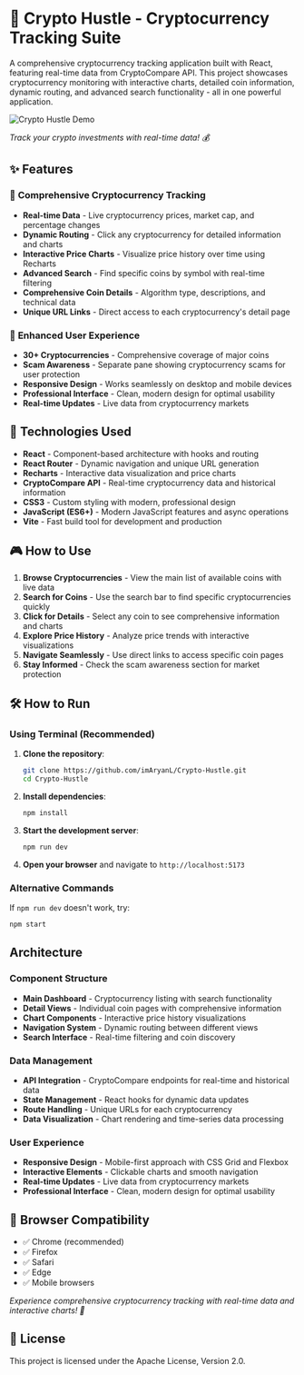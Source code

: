 # 🚀 Crypto Hustle - Cryptocurrency Tracking Suite

A comprehensive cryptocurrency tracking application built with React, featuring real-time data from CryptoCompare API. This project showcases cryptocurrency monitoring with interactive charts, detailed coin information, dynamic routing, and advanced search functionality - all in one powerful application.

![Crypto Hustle Demo](https://github.com/user-attachments/assets/604bcb28-95de-4a1a-bab1-35ac7ec30d13)

*Track your crypto investments with real-time data! 💰*

## ✨ Features

### 🌟 **Comprehensive Cryptocurrency Tracking**
- **Real-time Data** - Live cryptocurrency prices, market cap, and percentage changes
- **Dynamic Routing** - Click any cryptocurrency for detailed information and charts
- **Interactive Price Charts** - Visualize price history over time using Recharts
- **Advanced Search** - Find specific coins by symbol with real-time filtering
- **Comprehensive Coin Details** - Algorithm type, descriptions, and technical data
- **Unique URL Links** - Direct access to each cryptocurrency's detail page

### 🎯 **Enhanced User Experience**
- **30+ Cryptocurrencies** - Comprehensive coverage of major coins
- **Scam Awareness** - Separate pane showing cryptocurrency scams for user protection
- **Responsive Design** - Works seamlessly on desktop and mobile devices
- **Professional Interface** - Clean, modern design for optimal usability
- **Real-time Updates** - Live data from cryptocurrency markets

## 🚀 Technologies Used

- **React** - Component-based architecture with hooks and routing
- **React Router** - Dynamic navigation and unique URL generation
- **Recharts** - Interactive data visualization and price charts
- **CryptoCompare API** - Real-time cryptocurrency data and historical information
- **CSS3** - Custom styling with modern, professional design
- **JavaScript (ES6+)** - Modern JavaScript features and async operations
- **Vite** - Fast build tool for development and production

## 🎮 How to Use

1. **Browse Cryptocurrencies** - View the main list of available coins with live data
2. **Search for Coins** - Use the search bar to find specific cryptocurrencies quickly
3. **Click for Details** - Select any coin to see comprehensive information and charts
4. **Explore Price History** - Analyze price trends with interactive visualizations
5. **Navigate Seamlessly** - Use direct links to access specific coin pages
6. **Stay Informed** - Check the scam awareness section for market protection

## 🛠️ How to Run

### **Using Terminal (Recommended)**

1. **Clone the repository**:
   ```bash
   git clone https://github.com/imAryanL/Crypto-Hustle.git
   cd Crypto-Hustle
   ```

2. **Install dependencies**:
   ```bash
   npm install
   ```

3. **Start the development server**:
   ```bash
   npm run dev
   ```

4. **Open your browser** and navigate to `http://localhost:5173`

### **Alternative Commands**

If `npm run dev` doesn't work, try:
```bash
npm start
```

## Architecture

### **Component Structure**
- **Main Dashboard** - Cryptocurrency listing with search functionality
- **Detail Views** - Individual coin pages with comprehensive information
- **Chart Components** - Interactive price history visualizations
- **Navigation System** - Dynamic routing between different views
- **Search Interface** - Real-time filtering and coin discovery

### **Data Management**
- **API Integration** - CryptoCompare endpoints for real-time and historical data
- **State Management** - React hooks for dynamic data updates
- **Route Handling** - Unique URLs for each cryptocurrency
- **Data Visualization** - Chart rendering and time-series data processing

### **User Experience**
- **Responsive Design** - Mobile-first approach with CSS Grid and Flexbox
- **Interactive Elements** - Clickable charts and smooth navigation
- **Real-time Updates** - Live data from cryptocurrency markets
- **Professional Interface** - Clean, modern design for optimal usability

## 📱 Browser Compatibility

- ✅ Chrome (recommended)
- ✅ Firefox
- ✅ Safari
- ✅ Edge
- ✅ Mobile browsers


*Experience comprehensive cryptocurrency tracking with real-time data and interactive charts! 🚀*

## 📄 License

This project is licensed under the Apache License, Version 2.0.
